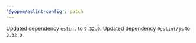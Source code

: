 ```yaml
---
'@yopem/eslint-config': patch
---
```


Updated dependency `eslint` to `9.32.0`.
Updated dependency `@eslint/js` to `9.32.0`.
